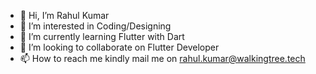- 👋 Hi, I’m Rahul Kumar
- 👀 I’m interested in Coding/Designing
- 🌱 I’m currently learning Flutter with Dart
- 💞️ I’m looking to collaborate on Flutter Developer
- 📫 How to reach me kindly mail me on rahul.kumar@walkingtree.tech

<!---
rahulkmr7/rahulkmr7 is a ✨ special ✨ repository because its `README.md` (this file) appears on your GitHub profile.
You can click the Preview link to take a look at your changes.
--->
